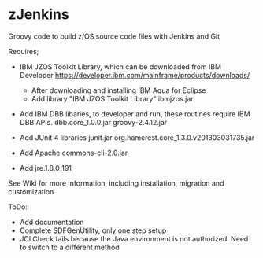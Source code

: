 # zJenkins
Groovy code to build z/OS source code files with Jenkins and Git

Requires;
- IBM JZOS Toolkit Library, which can be downloaded from IBM Developer https://developer.ibm.com/mainframe/products/downloads/
    - After downloading and installing IBM Aqua for Eclipse
    - Add library "IBM JZOS Toolkit Library"
        ibmjzos.jar
    
- Add IBM DBB libaries, to developer and run, these routines require IBM DBB APIs.
    dbb.core_1.0.0.jar
    groovy-2.4.12.jar
    
 - Add JUnit 4 libraries
    junit.jar
    org.hamcrest.core_1.3.0.v201303031735.jar
    
- Add Apache commons-cli-2.0.jar
- Add jre.1.8.0_191



    


See Wiki for more information, including installation, migration and customization 

ToDo:
- Add documentation
- Complete SDFGenUtility, only one step setup
- JCLCheck fails because the Java environment is not authorized. Need to switch to a different method
